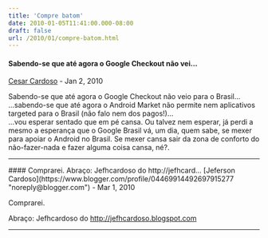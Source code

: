 ```yaml
---
title: 'Compre batom'
date: 2010-01-05T11:41:00.000-08:00
draft: false
url: /2010/01/compre-batom.html
---
```


#### Sabendo-se que até agora o Google Checkout não vei...
[Cesar Cardoso](https://www.blogger.com/profile/18013051280920058606 "noreply@blogger.com") - <time datetime="2010-01-05T11:55:37.996-08:00">Jan 2, 2010</time>

Sabendo-se que até agora o Google Checkout não veio para o Brasil...  
...sabendo-se que até agora o Android Market não permite nem aplicativos targeted para o Brasil (não falo nem dos pagos!)...  
...vou esperar sentado que em pé cansa. Ou talvez nem esperar, já perdi a mesmo a esperança que o Google Brasil vá, um dia, quem sabe, se mexer para apoiar o Android no Brasil. Se mexer cansa sair da zona de conforto do não-fazer-nada e fazer alguma coisa cansa, né?.
<hr />
#### Comprarei. Abraço: Jefhcardoso do http://jefhcard...
[Jeferson Cardoso](https://www.blogger.com/profile/04469914492697915277 "noreply@blogger.com") - <time datetime="2010-03-15T07:08:17.911-07:00">Mar 1, 2010</time>

Comprarei.  
  
Abraço: Jefhcardoso do http://jefhcardoso.blogspot.com
<hr />

